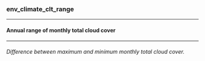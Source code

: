### env_climate_clt_range



------
#### Annual range of monthly total cloud cover



------
###### Difference between maximum and minimum monthly total cloud cover.